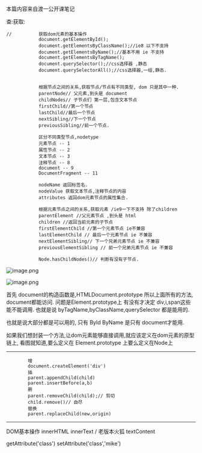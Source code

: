 本篇内容来自渡一公开课笔记

查:获取:
```
//          获取dom元素的基本操作
            document.getElementById();
            document.getElementsByClassName();//ie8 以下不支持
            document.getElementsByName();//基本不用 ie 不支持
            document.getElementsByTagName();
            document.querySelector();//css选择器 ,静态
            document.querySelectorAll();//css选择器,一组,静态.
            
            
            根据节点之间的关系,获取节点/节点有不同类型, dom 只是其中一种.
            parentNode// 父元素,到头是 document
            childNodes// 子节点们 第一层,包含文本节点
            firstChild//第一个节点
            lastChild//最后一个节点
            nextSibling//下一个节点
            previousSibling//前一个节点.
            
            区分不同类型节点,nodetype
            元素节点 -- 1
            属性节点 -- 2
            文本节点 -- 3
            注释节点 -- 8
            document -- 9
            DocumentFragment -- 11
            
            nodeName 返回标签名.
            nodeValue 获取文本节点,注释节点的内容
            attributes 返回dom元素节点的属性集合.
            
            根据元素节点之间的关系,获取元素 /ie9一下不支持 除了children
            parentElement //父元素节点 ,到头是 html
            children //返回当前元素的子节点
            firstElementChild //第一个元素节点 ie不兼容
            lastElementChild // 最后一个元素节点 ie 不兼容
            nextElementSibling// 下一个兄弟元素节点 ie 不兼容
            previousElementSibling // 前一个兄弟元素节点 ie 不兼容
            
            Node.hasChildNodes()// 判断有没有子节点.
```

![image.png](https://upload-images.jianshu.io/upload_images/13637909-cfdc155fc0a1b327.png?imageMogr2/auto-orient/strip%7CimageView2/2/w/1240)

![image.png](https://upload-images.jianshu.io/upload_images/13637909-0b10637081f68aab.png?imageMogr2/auto-orient/strip%7CimageView2/2/w/1240)


首先 document的构造函数是,HTMLDocument.prototype
所以上面所有的方法, document都能访问.
问题是Element.prototype上 有没有才决定 div,i,span这些能不能调用.
也就是说 byTagName,byClassName,querySelector 都是能用的.

也就是说大部分都是可以用的,
只有 ById ByName 是只有 document才能用.

如果我们想封装一个方法,让dom元素能够直接调用,就应该定义在dom元素的原型链上,
看图就知道,要么定义在 Element.prototype 上要么定义在Node上


------------------------------------------------
            增
            document.createElement('div')
            插
            parent.appendChild(child)
            parent.insertBefore(a,b)
            删
            parent.removeChild(child);// 剪切
            child.remove()// 自尽
            替换
            parent.replaceChild(new,origin)

---------------------------------------------------

DOM基本操作
innerHTML
innerText / 老版本火狐 textContent

getAttribute('class')
setAttribute('class','mike')
